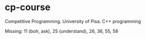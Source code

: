 # cp-course
Competitive Programming. University of Pisa. C++ programming

Missing: 11 (boh, ask), 25 (understand), 26, 36, 55, 58